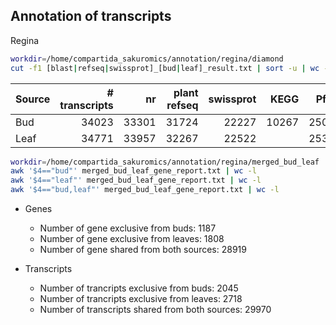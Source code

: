 ## Annotation of transcripts
Regina

```bash
workdir=/home/compartida_sakuromics/annotation/regina/diamond
cut -f1 [blast|refseq|swissprot]_[bud|leaf]_result.txt | sort -u | wc -l
```

| Source| # transcripts |   nr  | plant refseq | swissprot| KEGG | Pfam  |   GO  | PANTHER |
|-------|--------------:|------:|-------------:|---------:|-----:|------:|------:|--------:|
| Bud   |    34023      | 33301 |  31724       |   22227  | 10267| 25094 | 21752 |  28522  |
| Leaf  |    34771      | 33957 |  32267       |   22522  |      | 25398 | 22020 |  28851  |


```bash
workdir=/home/compartida_sakuromics/annotation/regina/merged_bud_leaf
awk '$4=="bud"' merged_bud_leaf_gene_report.txt | wc -l
awk '$4=="leaf"' merged_bud_leaf_gene_report.txt | wc -l
awk '$4=="bud,leaf"' merged_bud_leaf_gene_report.txt | wc -l
```
* Genes
  - Number of gene exclusive from buds: 1187
  - Number of gene exclusive from leaves: 1808
  - Number of gene shared from both sources: 28919

* Transcripts
  - Number of trancripts exclusive from buds: 2045
  - Number of trancripts exclusive from leaves: 2718
  - Number of transcripts shared from both sources: 29970
